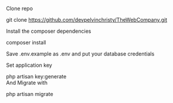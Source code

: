 Clone repo

git clone https://github.com/devpelvinchristy/TheWebCompany.git


Install the composer dependencies

composer install


Save .env.example as .env and put your database credentials

Set application key

php artisan key:generate        
And Migrate with

php artisan migrate
